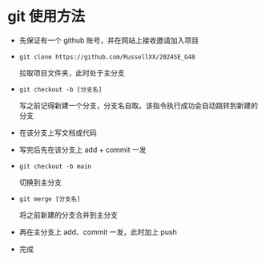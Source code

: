 # git 使用方法

* 先保证有一个 github 账号，并在网站上接收邀请加入项目

* ```
  git clone https://github.com/RussellXX/2024SE_G48
  ```

  拉取项目文件夹，此时处于主分支

* ```
  git checkout -b [分支名]
  ```

  写之前记得新建一个分支，分支名自取。该指令执行成功会自动跳转到新建的分支

* 在该分支上写文档或代码

* 写完后先在该分支上 add + commit 一发

* ```
  git checkout -b main 
  ```

  切换到主分支

* ```
  git merge [分支名]
  ```

  将之前新建的分支合并到主分支

* 再在主分支上 add、commit 一发，此时加上 push

* 完成